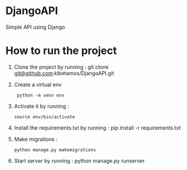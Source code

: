 # DjangoAPI
  Simple API using Django

# How to run the project
1. Clone the project by running :
       git clone git@github.com:kibetamos/DjangoAPI.git 
  2. Create a virtual env

          python -m venv env
  3. Activate it by running :
   
         source env/bin/activate
   
5. Install the requirements.txt by running :
       pip install -r requirements.txt

6. Make migrations :

       python manage.py makemigrations
7. Start server by running :
       python manage.py runserver 
